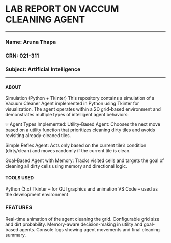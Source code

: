 # LAB REPORT ON VACCUM CLEANING AGENT 
***
### Name: Aruna Thapa 
### CRN: 021-311
### Subject: Artificial Intelligence 
***
#### ABOUT
Simulation (Python + Tkinter) This repository contains a simulation of a Vacuum Cleaner Agent implemented in Python using Tkinter for visualization. The agent operates within a 2D grid-based environment and demonstrates multiple types of intelligent agent behaviors:

💡 Agent Types Implemented:
Utility-Based Agent: Chooses the next move based on a utility function that prioritizes cleaning dirty tiles and avoids revisiting already-cleaned tiles.

Simple Reflex Agent: Acts only based on the current tile’s condition (dirty/clean) and moves randomly if the current tile is clean.

Goal-Based Agent with Memory: Tracks visited cells and targets the goal of cleaning all dirty cells using memory and directional logic.

#### TOOLS USED
Python (3.x)
Tkinter – for GUI graphics and animation
VS Code – used as the development environment

### FEATURES
Real-time animation of the agent cleaning the grid.
Configurable grid size and dirt probability.
Memory-aware decision-making in utility and goal-based agents.
Console logs showing agent movements and final cleaning summary.
